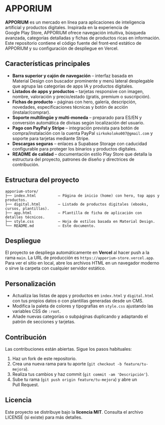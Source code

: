 # APPORIUM

**APPORIUM** es un mercado en línea para aplicaciones de inteligencia artificial y productos digitales. Inspirada en la experiencia de Google Play Store, APPORIUM ofrece navegación intuitiva, búsqueda avanzada, categorías detalladas y fichas de productos ricas en información. Este repositorio contiene el código fuente del front‑end estático de APPORIUM y su configuración de despliegue en Vercel.

## Características principales

* **Barra superior y cajón de navegación** – interfaz basada en Material Design con buscador prominente y menú lateral desplegable que agrupa las categorías de apps IA y productos digitales.
* **Listados de apps y productos** – tarjetas responsive con imagen, nombre, valoración y precio/estado (gratis, premium o suscripción).
* **Fichas de producto** – páginas con hero, galería, descripción, novedades, especificaciones técnicas y botón de acción (instalar/comprar).
* **Soporte multilingüe y multi‑moneda** – preparado para ES/EN y conversión automática de divisas según localización del usuario.
* **Pago con PayPal y Stripe** – integración prevista para botón de compra/instalación con la cuenta PayPal `sirkokoloko007@gmail.com` y soporte para tarjetas mediante Stripe.
* **Descargas seguras** – enlaces a Supabase Storage con caducidad configurable para proteger los binarios y productos digitales.
* **README de calidad** – documentación estilo Play Store que detalla la estructura del proyecto, patrones de diseño y directrices de contribución.

## Estructura del proyecto

```
apporium-store/
├── index.html          – Página de inicio (home) con hero, top apps y productos.
├── digital.html        – Listado de productos digitales (ebooks, cursos, plantillas).
├── app.html            – Plantilla de ficha de aplicación con detalles técnicos.
├── style.css           – Hoja de estilos basada en Material Design.
└── README.md           – Este documento.
```

## Despliegue

El proyecto se despliega automáticamente en **Vercel** al hacer push a la rama `main`. La URL de producción es `https://apporium-store.vercel.app`. Para ver el sitio en local, abre los archivos HTML en un navegador moderno o sirve la carpeta con cualquier servidor estático.

## Personalización

* Actualiza las listas de apps y productos en `index.html` y `digital.html` con tus propios datos o con plantillas generadas desde un CMS.
* Modifica la paleta de colores y tipografías en `style.css` ajustando las variables CSS de `:root`.
* Añade nuevas categorías o subpáginas duplicando y adaptando el patrón de secciones y tarjetas.

## Contribución

Las contribuciones están abiertas. Sigue los pasos habituales:

1. Haz un fork de este repositorio.
2. Crea una nueva rama para tu aporte (`git checkout -b feature/tu-mejora`).
3. Realiza tus cambios y haz commit (`git commit -am 'Descripción'`).
4. Sube tu rama (`git push origin feature/tu-mejora`) y abre un Pull Request.

## Licencia

Este proyecto se distribuye bajo la **licencia MIT**. Consulta el archivo LICENSE (si existe) para más detalles.